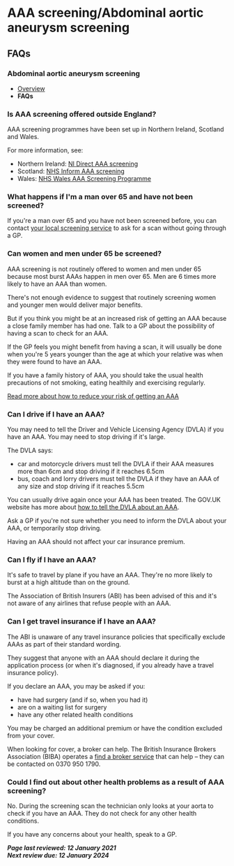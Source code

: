 # AAA screening/Abdominal aortic aneurysm screening

## FAQs
### Abdominal aortic aneurysm screening

- [Overview](abdominal-aortic-aneurysm-screening.md)
- **FAQs**

### Is AAA screening offered outside England?

AAA screening programmes have been set up in Northern Ireland, Scotland and Wales.

For more information, see:

- Northern Ireland: [NI Direct AAA screening](https://www.nidirect.gov.uk/articles/abdominal-aortic-aneurysm-screening)
- Scotland: [NHS Inform AAA screening](http://www.healthscotland.scot/health-topics/screening/abdominal-aortic-aneurysm-screening)
- Wales: [NHS Wales AAA Screening Programme](http://www.aaascreening.wales.nhs.uk/)

### What happens if I'm a man over 65 and have not been screened?

If you're a man over 65 and you have not been screened before, you can contact [your local screening service](https://www.nhs.uk/Service-Search/Abdominal-aortic-aneurysm-screening/LocationSearch/1910) to ask for a scan without going through a GP.

### Can women and men under 65 be screened?

AAA screening is not routinely offered to women and men under 65 because most burst AAAs happen in men over 65. Men are 6 times more likely to have an AAA than women.

There's not enough evidence to suggest that routinely screening women and younger men would deliver major benefits.

But if you think you might be at an increased risk of getting an AAA because a close family member has had one. Talk to a GP about the possibility of having a scan to check for an AAA.

If the GP feels you might benefit from having a scan, it will usually be done when you're 5 years younger than the age at which your relative was when they were found to have an AAA.

If you have a family history of AAA, you should take the usual health precautions of not smoking, eating healthily and exercising regularly.

[Read more about how to reduce your risk of getting an AAA](https://www.nhs.uk/conditions/abdominal-aortic-aneurysm/#prevention)

### Can I drive if I have an AAA?

You may need to tell the Driver and Vehicle Licensing Agency (DVLA) if you have an AAA. You may need to stop driving if it's large.

The DVLA says:

- car and motorcycle drivers must tell the DVLA if their AAA measures more than 6cm and stop driving if it reaches 6.5cm
- bus, coach and lorry drivers must tell the DVLA if they have an AAA of any size and stop driving if it reaches 5.5cm

You can usually drive again once your AAA has been treated. The GOV.UK website has more about [how to tell the DVLA about an AAA](https://www.gov.uk/aneurysm-and-driving).

Ask a GP if you're not sure whether you need to inform the DVLA about your AAA, or temporarily stop driving.

Having an AAA should not affect your car insurance premium.

### Can I fly if I have an AAA?

It's safe to travel by plane if you have an AAA. They're no more likely to burst at a high altitude than on the ground.

The Association of British Insurers (ABI) has been advised of this and it's not aware of any airlines that refuse people with an AAA.

### Can I get travel insurance if I have an AAA?

The ABI is unaware of any travel insurance policies that specifically exclude AAAs as part of their standard wording.

They suggest that anyone with an AAA should declare it during the application process (or when it's diagnosed, if you already have a travel insurance policy).

If you declare an AAA, you may be asked if you:

- have had surgery (and if so, when you had it)
- are on a waiting list for surgery
- have any other related health conditions

You may be charged an additional premium or have the condition excluded from your cover.

When looking for cover, a broker can help. The British Insurance Brokers Association (BIBA) operates a [find a broker service](https://www.biba.org.uk/find-insurance) that can help – they can be contacted on 0370 950 1790.

### Could I find out about other health problems as a result of AAA screening?

No. During the screening scan the technician only looks at your aorta to check if you have an AAA. They do not check for any other health conditions.

If you have any concerns about your health, speak to a GP.

***Page last reviewed: 12 January 2021  
Next review due: 12 January 2024***